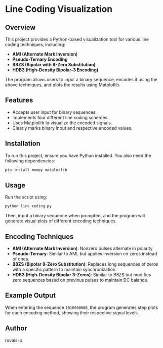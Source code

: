 # Line Coding Visualization

## Overview
This project provides a Python-based visualization tool for various line coding techniques, including:

- **AMI (Alternate Mark Inversion)**
- **Pseudo-Ternary Encoding**
- **B8ZS (Bipolar with 8-Zero Substitution)**
- **HDB3 (High-Density Bipolar-3 Encoding)**

The program allows users to input a binary sequence, encodes it using the above techniques, and plots the results using Matplotlib.

## Features
- Accepts user input for binary sequences.
- Implements four different line coding schemes.
- Uses Matplotlib to visualize the encoded signals.
- Clearly marks binary input and respective encoded values.

## Installation
To run this project, ensure you have Python installed. You also need the following dependencies:

```sh
pip install numpy matplotlib
```

## Usage
Run the script using:

```sh
python line_coding.py
```

Then, input a binary sequence when prompted, and the program will generate visual plots of different encoding techniques.

## Encoding Techniques
- **AMI (Alternate Mark Inversion)**: Nonzero pulses alternate in polarity.
- **Pseudo-Ternary**: Similar to AMI, but applies inversion on zeros instead of ones.
- **B8ZS (Bipolar 8-Zero Substitution)**: Replaces long sequences of zeros with a specific pattern to maintain synchronization.
- **HDB3 (High-Density Bipolar 3-Zeros)**: Similar to B8ZS but modifies zero sequences based on previous pulses to maintain DC balance.

## Example Output
When entering the sequence `1010000000`, the program generates step plots for each encoding method, showing their respective signal levels.

## Author
ruvais-p

